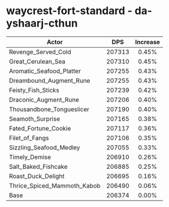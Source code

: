 # waycrest-fort-standard - da-yshaarj-cthun
| Actor | DPS | Increase |
|---|:---:|:---:|
|Revenge_Served_Cold|207313|0.45%|
|Great_Cerulean_Sea|207310|0.45%|
|Aromatic_Seafood_Platter|207255|0.43%|
|Dreambound_Augment_Rune|207255|0.43%|
|Feisty_Fish_Sticks|207239|0.42%|
|Draconic_Augment_Rune|207206|0.40%|
|Thousandbone_Tongueslicer|207190|0.40%|
|Seamoth_Surprise|207165|0.38%|
|Fated_Fortune_Cookie|207117|0.36%|
|Filet_of_Fangs|207106|0.35%|
|Sizzling_Seafood_Medley|207055|0.33%|
|Timely_Demise|206910|0.26%|
|Salt_Baked_Fishcake|206885|0.25%|
|Roast_Duck_Delight|206695|0.16%|
|Thrice_Spiced_Mammoth_Kabob|206490|0.06%|
|Base|206374|0.00%|

